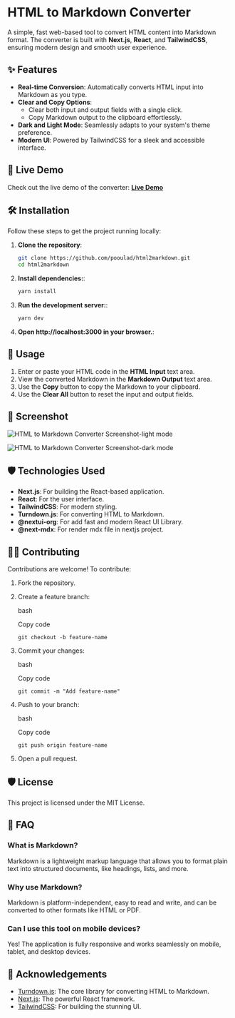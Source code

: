 # HTML to Markdown Converter

A simple, fast web-based tool to convert HTML content into Markdown format. The converter is built with **Next.js**, **React**, and **TailwindCSS**, ensuring modern design and smooth user experience.

## ✨ Features

- **Real-time Conversion**: Automatically converts HTML input into Markdown as you type.
- **Clear and Copy Options**: 
  - Clear both input and output fields with a single click.
  - Copy Markdown output to the clipboard effortlessly.
- **Dark and Light Mode**: Seamlessly adapts to your system's theme preference.
- **Modern UI**: Powered by TailwindCSS for a sleek and accessible interface.

## 🚀 Live Demo

Check out the live demo of the converter: **[Live Demo](https://)**

## 🛠 Installation

Follow these steps to get the project running locally:

1. **Clone the repository**:
   ```bash
   git clone https://github.com/pooulad/html2markdown.git
   cd html2markdown
   ```

2. **Install dependencies:**:
   ```bash
   yarn install
   ```

3. **Run the development server:**:
   ```bash
   yarn dev
   ```

4. **Open http://localhost:3000 in your browser.**:

## 📄 Usage

1.  Enter or paste your HTML code in the **HTML Input** text area.
2.  View the converted Markdown in the **Markdown Output** text area.
3.  Use the **Copy** button to copy the Markdown to your clipboard.
4.  Use the **Clear All** button to reset the input and output fields.

## 🌄 Screenshot

![HTML to Markdown Converter Screenshot-light mode](https://github.com/pooulad/html2markdown/blob/main/assets/imags/screenshot_light.png)

![HTML to Markdown Converter Screenshot-dark mode](https://github.com/pooulad/html2markdown/blob/main/assets/imags/screenshot_dark.png)

## 🛡️ Technologies Used

-   **Next.js**: For building the React-based application.
-   **React**: For the user interface.
-   **TailwindCSS**: For modern styling.
-   **Turndown.js**: For converting HTML to Markdown.
-   **@nextui-org**: For add fast and modern React UI Library.
-   **@next-mdx**: For render mdx file in nextjs project.

## 👨‍💻 Contributing

Contributions are welcome! To contribute:

1.  Fork the repository.
2.  Create a feature branch:

    bash

    Copy code

    `git checkout -b feature-name`

3.  Commit your changes:

    bash

    Copy code

    `git commit -m "Add feature-name"`

4.  Push to your branch:

    bash

    Copy code

    `git push origin feature-name`

5.  Open a pull request.

## 🛡️ License

This project is licensed under the MIT License.

## 💬 FAQ

### What is Markdown?

Markdown is a lightweight markup language that allows you to format plain text into structured documents, like headings, lists, and more.

### Why use Markdown?

Markdown is platform-independent, easy to read and write, and can be converted to other formats like HTML or PDF.

### Can I use this tool on mobile devices?

Yes! The application is fully responsive and works seamlessly on mobile, tablet, and desktop devices.

## 🌟 Acknowledgements

-   [Turndown.js](https://github.com/domchristie/turndown): The core library for converting HTML to Markdown.
-   [Next.js](https://nextjs.org/): The powerful React framework.
-   [TailwindCSS](https://tailwindcss.com/): For building the stunning UI.